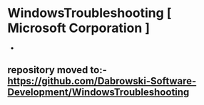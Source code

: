 
# WindowsTroubleshooting [ Microsoft Corporation ]
- 
 repository moved to:- <strong>https://github.com/Dabrowski-Software-Development/WindowsTroubleshooting</strong>
- 
